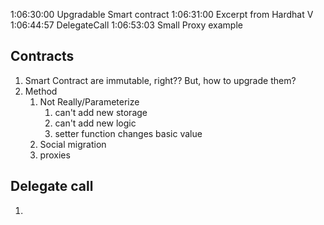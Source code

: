 1:06:30:00 Upgradable Smart contract
1:06:31:00 Excerpt from Hardhat V
1:06:44:57 DelegateCall
1:06:53:03 Small Proxy example


## Contracts

1. Smart Contract are immutable, right?? But, how to upgrade them?
2. Method
   1. Not Really/Parameterize
      1. can't add new storage
      2. can't add new logic
      3. setter function changes basic value
   2. Social migration
   3. proxies

## Delegate call

1. 